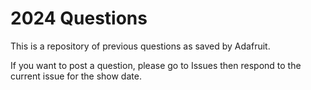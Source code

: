 # 2024 Questions

This is a repository of previous questions as saved by Adafruit.

If you want to post a question, please go to Issues then respond to the current issue for the show date.
